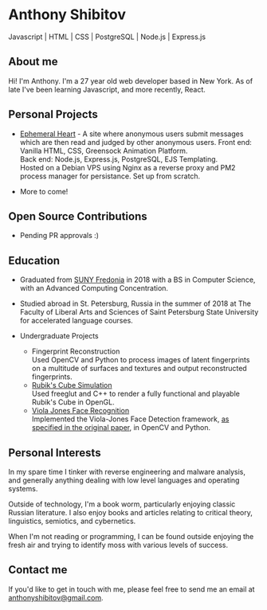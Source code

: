 # Anthony Shibitov
Javascript | HTML | CSS | PostgreSQL | Node.js | Express.js

## About me 

Hi! I'm Anthony. I'm a 27 year old web developer based in New York. As of late I've been learning Javascript, and more recently, React.

## Personal Projects

 - [Ephemeral Heart](https://www.ephemeralheart.com/) - A site where anonymous users submit messages which are then read and judged by other anonymous users.
   Front end: Vanilla HTML, CSS, Greensock Animation Platform.  
   Back end: Node.js, Express.js, PostgreSQL, EJS Templating.  
   Hosted on a Debian VPS using Nginx as a reverse proxy and PM2 process manager for persistance. Set up from scratch.  
   
 - More to come!

## Open Source Contributions

 - Pending PR approvals :)

## Education

 - Graduated from [SUNY Fredonia](https://www.suny.edu/campuses/fredonia/) in 2018 with a BS in Computer Science, with an Advanced Computing Concentration.  
 - Studied abroad in St. Petersburg, Russia in the summer of 2018 at The Faculty of Liberal Arts and Sciences of Saint Petersburg State University for accelerated language courses.  

 - Undergraduate Projects
   - Fingerprint Reconstruction  
     Used OpenCV and Python to process images of latent fingerprints on a multitude of surfaces and textures and output reconstructed fingerprints.
   - [Rubik's Cube Simulation](https://github.com/anthonyshibitov/rubiks-cube)  
     Used freeglut and C++ to render a fully functional and playable Rubik's Cube in OpenGL.  
   - [Viola Jones Face Recognition](https://github.com/jkieberk/viola-jones)  
     Implemented the Viola-Jones Face Detection framework, [as specified in the original paper](https://www.cs.cmu.edu/~efros/courses/LBMV07/Papers/viola-cvpr-01.pdf), in OpenCV and Python.


## Personal Interests

In my spare time I tinker with reverse engineering and malware analysis, and generally anything dealing with low level languages and operating systems.

Outside of technology, I'm a book worm, particularly enjoying classic Russian literature. I also enjoy books and articles relating to critical theory, linguistics, semiotics, and cybernetics.  

When I'm not reading or programming, I can be found outside enjoying the fresh air and trying to identify moss with various levels of success.  

## Contact me

If you'd like to get in touch with me, please feel free to send me an email at <anthonyshibitov@gmail.com>.
